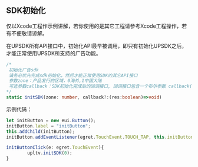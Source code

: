 ## SDK初始化

仅以Xcode工程作示例讲解，若你使用的是其它工程请参考Xcode工程操作，若有不便敬请谅解。

在UPSDK所有API接口中，初始化API最早被调用，即只有初始化UPSDK之后，才能正常使用UPSDK所支持的广告功能。

```typescript
/*
 初始化广告sdk
 请务必优先完成sdk初始化，然后才能正常使用SDK的其它API接口
 参数zone：产品发行的区域，0海外,1中国大陆
 可选参数callback：SDK初始化完成后的回调接口, 回调接口包含一个布尔参数 callback(boolean)，true表示成功，否则失败
*/
static initSDK(zone: number, callback?:(res:boolean)=>void)
```
示例代码：
```typescript
let initButton = new eui.Button();
initButton.label = "initButton";
this.addChild(initButton);
initButton.addEventListener(egret.TouchEvent.TOUCH_TAP, this.initButtonClick, this);

initButtonClick(e: egret.TouchEvent){
        upltv.initSDK(0);
}
```
